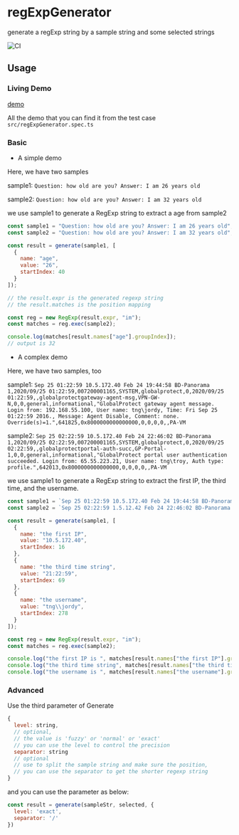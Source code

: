 # regExpGenerator

generate a regExp string by a sample string and some selected strings

![CI](https://github.com/WellerQu/regExpGenerator/workflows/CI/badge.svg)

## Usage

### Living Demo

[demo](https://codesandbox.io/s/living-demo-m8t8r?file=/src/index.js)

All the demo that you can find it from the test case `src/regExpGenerator.spec.ts`

### Basic

- A simple demo

Here, we have two samples

sample1: `Question: how old are you? Answer: I am 26 years old`

sample2: `Question: how old are you? Answer: I am 32 years old`

we use sample1 to generate a RegExp string to extract a age from sample2

```javascript
const sample1 = "Question: how old are you? Answer: I am 26 years old";
const sample2 = "Question: how old are you? Answer: I am 32 years old";

const result = generate(sample1, [
  {
    name: "age",
    value: "26",
    startIndex: 40
  }
]);

// the result.expr is the generated regexp string
// the result.matches is the position mapping

const reg = new RegExp(result.expr, "im");
const matches = reg.exec(sample2);

console.log(matches[result.names["age"].groupIndex]);
// output is 32
```

- A complex demo


Here, we have two samples, too

sample1: `Sep 25 01:22:59 10.5.172.40 Feb 24 19:44:58 BD-Panorama 1,2020/09/25 01:22:59,007200001165,SYSTEM,globalprotect,0,2020/09/25 01:22:59,,globalprotectgateway-agent-msg,VPN-GW-N,0,0,general,informational,"GlobalProtect gateway agent message. Login from: 192.168.55.100, User name: tng\jordy, Time: Fri Sep 25 01:22:59 2016., Message: Agent Disable, Comment: none. Override(s)=1.",641825,0x8000000000000000,0,0,0,0,,PA-VM`

sample2: `Sep 25 02:22:59 10.5.172.40 Feb 24 22:46:02 BD-Panorama 1,2020/09/25 02:22:59,007200001165,SYSTEM,globalprotect,0,2020/09/25 02:22:59,,globalprotectportal-auth-succ,GP-Portal-1,0,0,general,informational,"GlobalProtect portal user authentication succeeded. Login from: 65.55.223.21, User name: tng\troy, Auth type: profile.",642013,0x8000000000000000,0,0,0,0,,PA-VM`

we use sample1 to generate a RegExp string to extract the first IP, the third time, and the username.

```javascript
const sample1 = `Sep 25 01:22:59 10.5.172.40 Feb 24 19:44:58 BD-Panorama 1,2020/09/25 21:22:59,007200001165,SYSTEM,globalprotect,0,2020/09/25 01:22:59,,globalprotectgateway-agent-msg,VPN-GW-N,0,0,general,informational,"GlobalProtect gateway agent message. Login from: 192.168.55.100, User name: tng\\jordy, Time: Fri Sep 25 01:22:59 2016., Message: Agent Disable, Comment: none. Override(s)=1.",641825,0x8000000000000000,0,0,0,0,,PA-VM`;
const sample2 = `Sep 25 02:22:59 1.5.12.42 Feb 24 22:46:02 BD-Panorama 1,2020/09/25 12:02:59,007200001165,SYSTEM,globalprotect,0,2020/09/25 02:22:59,,globalprotectportal-auth-succ,GP-Portal-1,0,0,general,informational,"GlobalProtect portal user authentication succeeded. Login from: 65.55.223.21, User name: tng\\troy, Auth type: profile.",642013,0x8000000000000000,0,0,0,0,,PA-VM`;

const result = generate(sample1, [
  {
    name: "the first IP",
    value: "10.5.172.40",
    startIndex: 16
  },
  {
    name: "the third time string",
    value: "21:22:59",
    startIndex: 69
  },
  {
    name: "the username",
    value: "tng\\jordy",
    startIndex: 278
  }
]);

const reg = new RegExp(result.expr, "im");
const matches = reg.exec(sample2);

console.log("the first IP is ", matches[result.names["the first IP"].groupIndex]); // 1.5.12.42
console.log("the third time string", matches[result.names["the third time string"].groupIndex]); // 12:02:59
console.log("the username is ", matches[result.names["the username"].groupIndex]); // tng\troy
```

### Advanced

Use the third parameter of Generate

```javascript
{
  level: string,
  // optional,
  // the value is 'fuzzy' or 'normal' or 'exact'
  // you can use the level to control the precision
  separator: string
  // optional
  // use to split the sample string and make sure the position,
  // you can use the separator to get the shorter regexp string
}
```

and you can use the parameter as below:

```javascript
const result = generate(sampleStr, selected, {
  level: 'exact',
  separator: '/'
})
```
